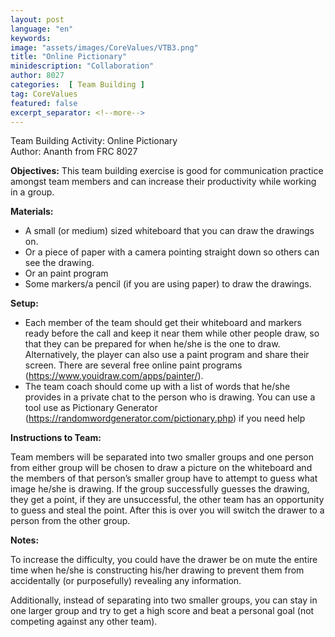 ```yaml
---
layout: post
language: "en"
keywords:
image: "assets/images/CoreValues/VTB3.png"
title: "Online Pictionary"
minidescription: "Collaboration"
author: 8027
categories:  [ Team Building ]
tag: CoreValues
featured: false
excerpt_separator: <!--more-->
---
```


Team Building Activity:  Online Pictionary<br>
Author: Ananth from FRC 8027
<!--more-->

<b>Objectives:</b>
This team building exercise is good for communication practice amongst team members and can increase their productivity while working in a group.

<b>Materials:</b>
- A small (or medium) sized whiteboard that you can draw the drawings on.
- Or a piece of paper with a camera pointing straight down so others can see the drawing.
- Or an paint program
- Some markers/a pencil (if you are using paper) to draw the drawings.


<b>Setup:</b>
- Each member of the team should get their whiteboard and markers ready before the call and keep it near them while other people draw, so that they can be prepared for when he/she is the one to draw. Alternatively, the player can also use a paint program and share their screen. There are several free online paint programs (https://www.youidraw.com/apps/painter/).
- The team coach should come up with a list of words that he/she provides in a private chat to the person who is drawing. You can use a tool use as Pictionary Generator (https://randomwordgenerator.com/pictionary.php) if you need help


<b>Instructions to Team:</b>

Team members will be separated into two smaller groups and one person from either group will be chosen to draw a picture on the whiteboard and the members of that person’s smaller group have to attempt to guess what image he/she is drawing. If the group successfully guesses the drawing, they get a point, if they are unsuccessful, the other team has an opportunity to guess and steal the point. After this is over you will switch the drawer to a person from the other group.

<b>Notes:</b>

To increase the difficulty, you could have the drawer be on mute the entire time when he/she is constructing his/her drawing to prevent them from accidentally (or purposefully) revealing any information.

Additionally, instead of separating into two smaller groups, you can stay in one larger group and try to get a high score and beat a personal goal (not competing against any other team).
